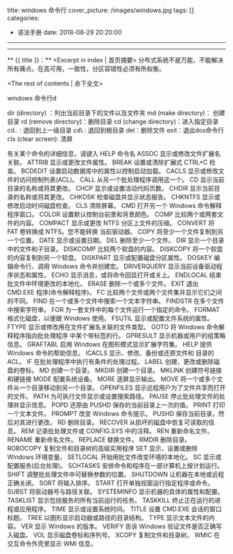 title: windows 命令行
cover_picture: /images/windows.jpg
tags: []
categories:
  - 语法手册
date: 2018-08-29 20:20:00
---
---
** {{ title }}：** <Excerpt in index | 首页摘要>
分布式系统不是万能，不能解决所有痛点。在高可用，一致性，分区容错性必须有所权衡。
<!-- more -->
<The rest of contents | 余下全文>

windows 命令行d

dir (directory) ：列出当前目录下的文件以及文件夹
md (make directory)： 创建目录
rd (remove directory)：删除目录
cd (change directory)：进入指定目录
cd.. : 退回到上一级目录
cd\ : 退回到根目录
del：删除文件
exit：退出dos命令行
cls (clear screen): 清屏

有关某个命令的详细信息，请键入 HELP 命令名
ASSOC 显示或修改文件扩展名关联。
ATTRIB 显示或更改文件属性。
BREAK 设置或清除扩展式 CTRL+C 检查。
BCDEDIT 设置启动数据库中的属性以控制启动加载。
CACLS 显示或修改文件的访问控制列表(ACL)。
CALL 从另一个批处理程序调用这一个。
CD 显示当前目录的名称或将其更改。
CHCP 显示或设置活动代码页数。
CHDIR 显示当前目录的名称或将其更改。
CHKDSK 检查磁盘并显示状态报告。
CHKNTFS 显示或修改启动时间磁盘检查。
CLS 清除屏幕。
CMD 打开另一个 Windows 命令解释程序窗口。
COLOR 设置默认控制台前景和背景颜色。
COMP 比较两个或两套文件的内容。
COMPACT 显示或更改 NTFS 分区上文件的压缩。
CONVERT 将 FAT 卷转换成 NTFS。您不能转换
当前驱动器。
COPY 将至少一个文件复制到另一个位置。
DATE 显示或设置日期。
DEL 删除至少一个文件。
DIR 显示一个目录中的文件和子目录。
DISKCOMP 比较两个软盘的内容。
DISKCOPY 将一个软盘的内容复制到另一个软盘。
DISKPART 显示或配置磁盘分区属性。
DOSKEY 编辑命令行、调用 Windows 命令并创建宏。
DRIVERQUERY 显示当前设备驱动程序状态和属性。
ECHO 显示消息，或将命令回显打开或关上。
ENDLOCAL 结束批文件中环境更改的本地化。
ERASE 删除一个或多个文件。
EXIT 退出 CMD.EXE 程序(命令解释程序)。
FC 比较两个文件或两个文件集并显示它们之间的不同。
FIND 在一个或多个文件中搜索一个文本字符串。
FINDSTR 在多个文件中搜索字符串。
FOR 为一套文件中的每个文件运行一个指定的命令。
FORMAT 格式化磁盘，以便跟 Windows 使用。
FSUTIL 显示或配置文件系统的属性。
FTYPE 显示或修改用在文件扩展名关联的文件类型。
GOTO 将 Windows 命令解释程序指向批处理程序
中某个带标签的行。
GPRESULT 显示机器或用户的组策略信息。
GRAFTABL 启用 Windows 在图形模式显示扩展字符集。
HELP 提供 Windows 命令的帮助信息。
ICACLS 显示、修改、备份或还原文件和
目录的 ACL。
IF 在批处理程序中执行有条件的处理过程。
LABEL 创建、更改或删除磁盘的卷标。
MD 创建一个目录。
MKDIR 创建一个目录。
MKLINK 创建符号链接和硬链接
MODE 配置系统设备。
MORE 逐屏显示输出。
MOVE 将一个或多个文件从一个目录移动到另一个目录。
OPENFILES 显示远程用户为了文件共享而打开的文件。
PATH 为可执行文件显示或设置搜索路径。
PAUSE 停止批处理文件的处理并显示信息。
POPD 还原由 PUSHD 保存的当前目录上一次的值。
PRINT 打印一个文本文件。
PROMPT 改变 Windows 命令提示。
PUSHD 保存当前目录，然后对其进行更改。
RD 删除目录。
RECOVER 从损坏的磁盘中恢复可读取的信息。
REM 记录批处理文件或 CONFIG.SYS 中的注释。
REN 重新命名文件。
RENAME 重新命名文件。
REPLACE 替换文件。
RMDIR 删除目录。
ROBOCOPY 复制文件和目录树的高级实用程序
SET 显示、设置或删除 Windows 环境变量。
SETLOCAL 开始用批文件改变环境的本地化。
SC 显示或配置服务(后台处理)。
SCHTASKS 安排命令和程序在一部计算机上按计划运行。
SHIFT 调整批处理文件中可替换参数的位置。
SHUTDOWN 让机器在本地或远程正确关闭。
SORT 将输入排序。
START 打开单独视窗运行指定程序或命令。
SUBST 将驱动器号与路径关联。
SYSTEMINFO 显示机器的具体的属性和配置。
TASKLIST 显示包括服务的所有当前运行的任务。
TASKKILL 终止正在运行的进程或应用程序。
TIME 显示或设置系统时间。
TITLE 设置 CMD.EXE 会话的窗口标题。
TREE 以图形显示启动器或路径的目录结构。
TYPE 显示文本文件的内容。
VER 显示 Windows 的版本。
VERIFY 告诉 Windows 验证文件是否正确写入磁盘。
VOL 显示磁盘卷标和序列号。
XCOPY 复制文件和目录树。
WMIC 在交互命令外壳里显示 WMI 信息。